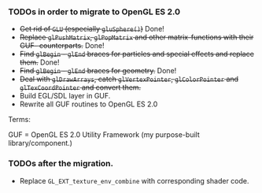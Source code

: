 ### TODOs in order to migrate to OpenGL ES 2.0

* ~~Get rid of `GLU` (especially `gluSphere()`)~~ Done!
* ~~Replace `glPushMatrix`, `glPopMatrix` and other matrix-functions with their GUF- counterparts.~~ Done!
* ~~Find `glBegin` - `glEnd` braces for particles and special effects and replace them.~~ Done!
* ~~Find `glBegin` - `glEnd` braces for geometry.~~ Done!
* ~~Deal with `glDrawArrays`, catch `glVertexPointer`, `glColorPointer` and `glTexCoordPointer` and convert them.~~
* Build EGL/SDL layer in GUF.
* Rewrite all GUF routines to OpenGL ES 2.0

Terms:

GUF = OpenGL ES 2.0 Utility Framework (my purpose-built library/component.)

### TODOs after the migration.

* Replace `GL_EXT_texture_env_combine` with corresponding shader code.

